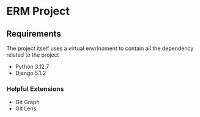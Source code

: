 # ERM Project
## Requirements
The project itself uses a virtual envrinoment to contain all the dependency related to the project
- Python 3.12.7
- Django 5.1.2
### Helpful Extensions
- Git Graph
- Git Lens

